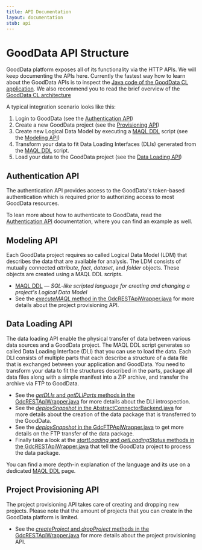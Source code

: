 ```yaml
---
title: API Documentation
layout: documentation
stub: api
---
```


# GoodData API Structure

GoodData platform exposes all of its functionality via the HTTP APIs. We will keep documenting the APIs here. Currently the fastest way how to learn about the GoodData APIs is to inspect the [Java code of the GoodData CL application](http://github.com/gooddata/GoodData-CL). We also recommend you to read the brief overview of the [GoodData CL architecture](/gooddata-cl/architecture.html)

A typical integration scenario looks like this:

1. Login to GoodData (see the [Authentication API](#auth))
1. Create a new GoodData project (see the [Provisioning API](#provision))
1. Create new Logical Data Model by executing a [MAQL DDL](maql-ddl.html) script (see the [Modeling API](#model))
1. Transform your data to fit Data Loading Interfaces (DLIs) generated from the [MAQL DDL](maql-ddl.html) script.
1. Load your data to the GoodData project (see the [Data Loading API](#data))

<a name="auth" style="position:absolute;">&nbsp;</a>
## Authentication API

The authentication API provides access to the GoodData's token-based authentication
which is required prior to authorizing access to most GoodData resources.

To lean more about how to authenticate to GoodData, read the [Authentication API](auth.html)
documentation, where you can find an example as well.

<a name="model" style="position:absolute;">&nbsp;</a>
## Modeling API 
Each GoodData project requires so called Logical Data Model (LDM) that describes the data that are available for analysis. The LDM consists of mutually connected _attribute_, _fact_, _dataset_, and _folder_ objects. These objects are created using a MAQL DDL scripts.

 * [MAQL DDL](maql-ddl.html) &mdash; <em>SQL-like scripted language for creating and changing a project's Logical Data Model</em>
 * See the [_executeMAQL_ method in the GdcRESTApiWrapper.java](http://github.com/gooddata/GoodData-CL/blob/master/backend/src/main/java/com/gooddata/integration/rest/GdcRESTApiWrapper.java) for more details about the project provisioning API.

<a name="data" style="position:absolute;">&nbsp;</a>
## Data Loading API
The data loading API enable the physical transfer of data between various data sources and a GoodData project. The MAQL DDL script generates so called Data Loading Interface (DLI) that you can use to load the data. Each DLI consists of multiple parts that each describe a structure of a data file that is exchanged between your application and GoodData. You need to transform your data to fit the structures described in the parts, package all data files along with a simple manifest into a ZIP archive, and transfer the archive via FTP to GoodData.

 *  See the [_getDLIs_ and _getDLIParts_ methods in the GdcRESTApiWrapper.java](http://github.com/gooddata/GoodData-CL/blob/master/backend/src/main/java/com/gooddata/integration/rest/GdcRESTApiWrapper.java) for more details about the DLI introspection.
 *  See the [_deploySnapshot_ in the AbstractConnectorBackend.java](http://github.com/gooddata/GoodData-CL/blob/master/backend/src/main/java/com/gooddata/connector/backend/AbstractConnectorBackend.java) for more details about the creation of the data package that is transferred to the GoodData.
 * See the [_deploySnapshot_ in the GdcFTPApiWrapper.java](http://github.com/gooddata/GoodData-CL/blob/master/backend/src/main/java/com/gooddata/integration/ftp/GdcFTPApiWrapper.java) to get more details on the FTP transfer of the data package.
 * Finally take a look at the [_startLoading_ and _getLoadingStatus_ methods in the GdcRESTApiWrapper.java](http://github.com/gooddata/GoodData-CL/blob/master/backend/src/main/java/com/gooddata/integration/rest/GdcRESTApiWrapper.java) that tell the GoodData project to process the data package.

You can find a more depth-in explanation of the language and its use
on a dedicated [MAQL DDL](maql-ddl.html) page.

<a name="provision" style="position:absolute;">&nbsp;</a>
## Project Provisioning API
The project provisioning API takes care of creating and dropping new projects. Please note that the amount of projects that you can create in the GoodData platform is limited.

* See the [_createProject_ and _dropProject_ methods in the GdcRESTApiWrapper.java](http://github.com/gooddata/GoodData-CL/blob/master/backend/src/main/java/com/gooddata/integration/rest/GdcRESTApiWrapper.java) for more details about the project provisioning API.
